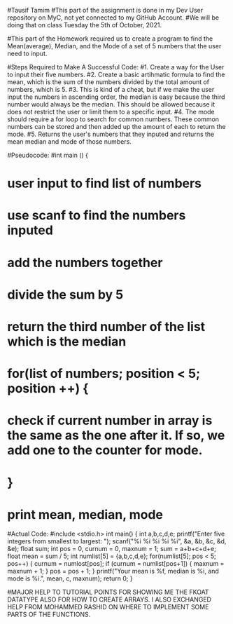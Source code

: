 #Tausif Tamim
#This part of the assignment is done in my Dev User repository on MyC, not yet connected to my GitHub Account.
#We will be doing that on class Tuesday the 5th of October, 2021.

#This part of the Homework required us to create a program to find the Mean(average), Median, and the Mode of a set of 5 numbers that the user need to input.

#Steps Required to Make A Successful Code:
#1. Create a way for the User to input their five numbers.
#2. Create a basic artihmatic formula to find the mean, which is the sum of the numbers divided by the total amount of numbers, which is 5.
#3. This is kind of a cheat, but if we make the user input the numbers in ascending order, the median is easy because the third number would always be the median. This should be allowed because it does not restrict the user or limit them to a specific input.
#4. The mode should require a for loop to search for common numbers. These common numbers can be stored and then added up the amount of each to return the mode.
#5. Returns the user's numbers that they inputed and returns the mean median and mode of those numbers.

#Pseudocode:
#int main () {
#	user input to find list of numbers
#	use scanf to find the numbers inputed
#	add the numbers together
#	divide the sum by 5
#	return the third number of the list which is the median
#	for(list of numbers; position < 5; position ++) {
#		check if current number in array is the same as the one after it. If so, we add one to the counter for mode.
#	}
#	print mean, median, mode

#Actual Code:
#include <stdio.h>
int main() {
	int a,b,c,d,e;
	printf("Enter five integers from smallest to largest: ");
	scanf("%i %i %i %i %i", &a, &b, &c, &d, &e);
	float sum;
	int pos = 0, curnum = 0, maxnum = 1;
	sum = a+b+c+d+e;
	float mean = sum / 5;
	int numlist[5] = {a,b,c,d,e};
	for(numlist[5]; pos < 5; pos++) {
		curnum = numlost[pos];
		if (curnum = numlist[pos+1]) {
			maxnum = maxnum + 1;
		}
	pos = pos + 1;
	}
	printf("Your mean is %f, median is %i, and mode is %i.", mean, c, maxnum);
	return 0;
	}

#MAJOR HELP TO TUTORIAL POINTS FOR SHOWING ME THE FKOAT DATATYPE ALSO FOR HOW TO CREATE ARRAYS. I ALSO EXCHANGED HELP FROM MOHAMMED RASHID ON WHERE TO IMPLEMENT SOME PARTS OF THE FUNCTIONS.
